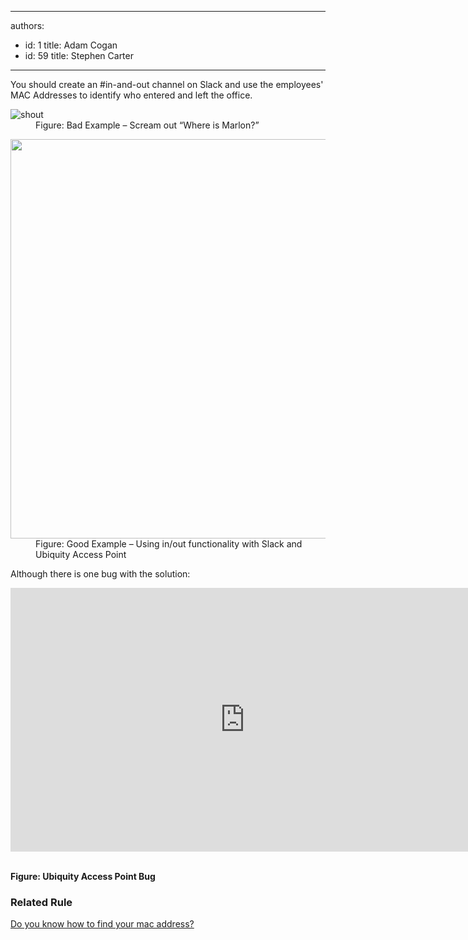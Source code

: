 

---
authors:
  - id: 1
    title: Adam Cogan
  - id: 59
    title: Stephen Carter
---




<span class='intro'> You should create an&#160;#in-and-out channel on Slack and use the&#160;employees' MAC Addresses to identify who entered and left the office.​<br> </span>

<dl class="badImage"><dt><img src="/PublishingImages/shout.jpg" alt="shout" /></dt><dd>​​Figure&#58; Bad Example – Scream out “Where is Marlon?”<br></dd></dl><dl class="goodImage"><dt><img src="/PublishingImages/Slack-in-out.jpg" unselectable="on" alt="" style="width&#58;750px;height&#58;639px;" /></dt><dd>​Figure&#58; Good Example – Using in/out functionality with Slack and Ubiquity Access Point<br></dd></dl><p class="ssw15-rteElement-P">Although there is one bug with the solution&#58;<br></p><div class="ms-rtestate-read ms-rte-embedcode ms-rte-embedil ms-rtestate-notify">
   <iframe width="750" height="422" src="https&#58;//www.youtube.com/embed/F5CPH03WPMU" frameborder="0"></iframe>&#160;</div><p class="ssw15-rteElement-P">
   <strong>​​Figure&#58; Ubiquity Access Point Bug</strong><br></p><h3 class="ssw15-rteElement-H3">Related Rule</h3><p class="ssw15-rteElement-P">
   <a href="/_layouts/15/FIXUPREDIRECT.ASPX?WebId=3dfc0e07-e23a-4cbb-aac2-e778b71166a2&amp;TermSetId=07da3ddf-0924-4cd2-a6d4-a4809ae20160&amp;TermId=17abae95-1614-4d0a-9003-e793088bdd7d">Do you know how to find your mac address?​</a><b></b><br><b>​</b><br></p>



